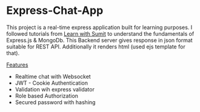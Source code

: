 ﻿# Express-Chat-App
This project is a real-time express application built for learning purposes. I followed tutorials from [Learn with Sumit](https://www.youtube.com/c/LearnwithSumit) to understand the fundamentals of Express.js & MongoDb.
This Backend server gives response in json format suitable for REST API. Additionally it renders html (used ejs template for that).

<u>Features</u>
- Realtime chat with Websocket 
- JWT - Cookie Authentication
- Validation wih express validator
- Role based Authorization 
- Secured password with hashing
